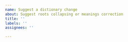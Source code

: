 ```yaml
---
name: Suggest a dictionary change
about: Suggest roots collapsing or meanings correction
title: ''
labels: ''
assignees: ''

---
```



